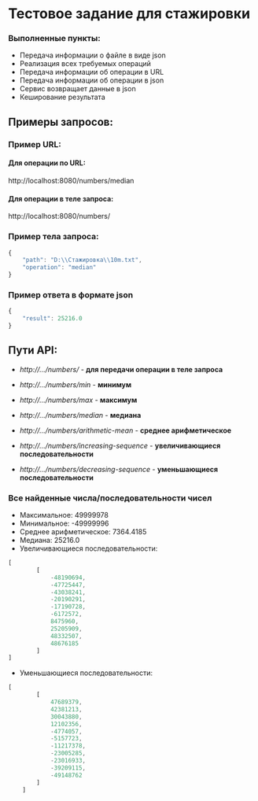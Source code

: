 # Тестовое задание для стажировки

### Выполненные пункты:
- Передача информации о файле в виде json
- Реализация всех требуемых операций
- Передача информации об операции в URL
- Передача информации об операции в json
- Сервис возвращает данные в json
- Кеширование результата 


## Примеры запросов:
### Пример URL: 

#### Для операции по URL:
http://localhost:8080/numbers/median

#### Для операции в теле запроса:
http://localhost:8080/numbers/

### Пример тела запроса:
```javascript
{
    "path": "D:\\Стажировка\\10m.txt",
    "operation": "median"
}
```

### Пример ответа в формате json
```javascript
{
    "result": 25216.0
}
```

## Пути API:
- *http://.../numbers/* - **для передачи операции в теле запроса**

- *http://.../numbers/min* - **минимум**
- *http://.../numbers/max* - **максимум**
- *http://.../numbers/median* - **медиана**
- *http://.../numbers/arithmetic-mean* - **среднее арифметическое**
- *http://.../numbers/increasing-sequence* - **увеличивающиеся последовательности**
- *http://.../numbers/decreasing-sequence* - **уменьшающиеся последовательности**


### Все найденные числа/последовательности чисел
- Максимальное: 49999978
- Минимальное: -49999996
- Среднее арифметическое: 7364.4185
- Медиана: 25216.0
- Увеличивающиеся последовательности: 
```javascript
[
        [
            -48190694,
            -47725447,
            -43038241,
            -20190291,
            -17190728,
            -6172572,
            8475960,
            25205909,
            48332507,
            48676185
        ]
]
```
- Уменьшающиеся последовательности: 
```javascript
[
        [
            47689379,
            42381213,
            30043880,
            12102356,
            -4774057,
            -5157723,
            -11217378,
            -23005285,
            -23016933,
            -39209115,
            -49148762
        ]
    ]
```
